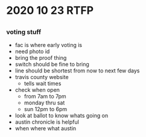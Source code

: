 # 2020 10 23 RTFP

## 

### 

### voting stuff
- fac is where early voting is
- need photo id
- bring the proof thing
- switch should be fine to bring
- line should be shortest from now to next few days
- travis county website 
  - tells wait times
- check when open
  - from 7am to 7pm
  - monday thru sat
  - sun 12pm to 6pm
- look at ballot to know whats going on
- austin chronicle is helpful
- when where what austin



